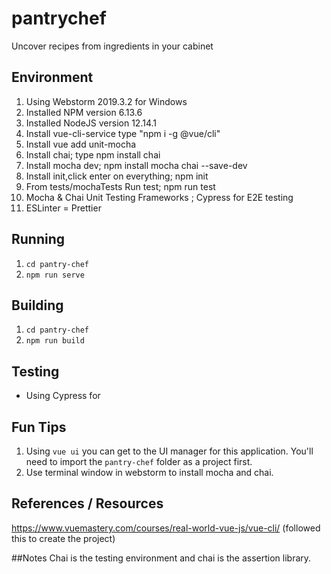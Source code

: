 # pantrychef
Uncover recipes from ingredients in your cabinet

## Environment
1. Using Webstorm 2019.3.2 for Windows
2. Installed NPM version 6.13.6
3. Installed NodeJS version 12.14.1
4. Install vue-cli-service type "npm i -g @vue/cli"
5. Install vue add unit-mocha 
6. Install chai; type npm install chai
7. Install mocha dev; npm install mocha chai --save-dev
8. Install init,click enter on everything; npm init
9. From tests/mochaTests Run test; npm run test
9. Mocha & Chai Unit Testing Frameworks ; Cypress for E2E testing
10. ESLinter = Prettier

## Running
1. `cd pantry-chef`
2. `npm run serve`

## Building
1. `cd pantry-chef`
2. `npm run build`

## Testing
- Using Cypress for

## Fun Tips
1. Using `vue ui` you can get to the UI manager for this application. You'll need to import the `pantry-chef` folder as a project first.
2. Use terminal window in webstorm to install mocha and chai.
## References / Resources
https://www.vuemastery.com/courses/real-world-vue-js/vue-cli/ (followed this to create the project)

##Notes
Chai is the testing environment and chai is the assertion library.
